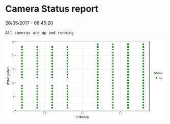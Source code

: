 Camera Status report
================
26/05/2017 - 08:45:20

    All cameras are up and running

![](camreport_files/figure-markdown_github/unnamed-chunk-2-1.png)
